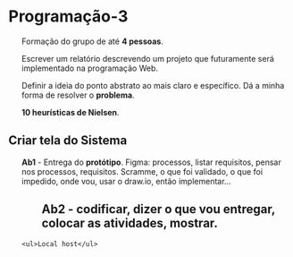 # Programação-3
  <ul>Formação do grupo de até <b>4 pessoas</b>.</ul>
  <ul>Escrever um relatório descrevendo um projeto que futuramente será implementado na programação Web.</ul>
  <ul>Definir a ideia do ponto abstrato ao mais claro e específico. Dá a minha forma de resolver o <b>problema</b>. </ul>
  <ul><b>10 heurísticas de Nielsen</b>.</ul>
  <h2>Criar tela do Sistema</h2></ul>
  <b><ul>Ab1</b> - Entrega do <b>protótipo</b>. Figma: processos, listar requisitos, pensar nos processos, requisitos. Scramme, o que foi validado, o que foi impedido, onde vou, usar o draw.io, então implementar... 
  <h2><ul><b>Ab2</b> - codificar, dizer o que vou entregar, colocar as atividades, mostrar.</ul></h2>
    
    <ul>Local host</ul>
